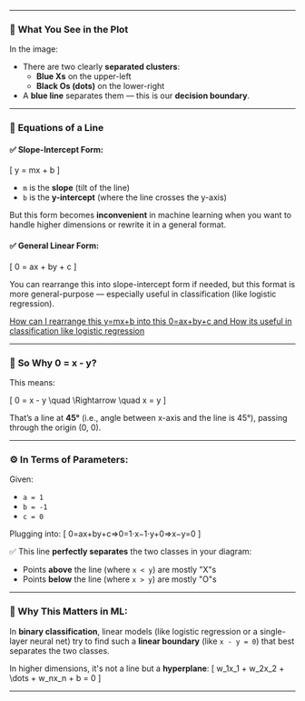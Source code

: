 
---

### 🔷 **What You See in the Plot**
In the image:

- There are two clearly **separated clusters**:
  - **Blue Xs** on the upper-left
  - **Black Os (dots)** on the lower-right
- A **blue line** separates them — this is our **decision boundary**.

---

### 🧮 **Equations of a Line**

#### ✅ Slope-Intercept Form:
\[
y = mx + b
\]
- `m` is the **slope** (tilt of the line)
- `b` is the **y-intercept** (where the line crosses the y-axis)

But this form becomes **inconvenient** in machine learning when you want to handle higher dimensions or rewrite it in a general format.

#### ✅ General Linear Form:
\[
0 = ax + by + c
\]

You can rearrange this into slope-intercept form if needed, but this format is more general-purpose — especially useful in classification (like logistic regression). <br>

[How can I rearrange this y=mx+b into this 0=ax+by+c and How its useful in classification like logistic regression](explaiantion_docs_for_extra_docs/line_eqution_generalform_explaianation_and_how_its_helpful_in_classification_logistic_regression.md)

---

### 📐 **So Why 0 = x - y?**

This means:

\[
0 = x - y \quad \Rightarrow \quad x = y
\]

That’s a line at **45°** (i.e., angle between x-axis and the line is 45°), passing through the origin (0, 0).

---

### ⚙️ In Terms of Parameters:

Given:
- `a = 1`
- `b = -1`
- `c = 0`

Plugging into:
\[
0=ax+by+c⇒0=1⋅x−1⋅y+0⇒x−y=0
\]

✅ This line **perfectly separates** the two classes in your diagram:
- Points **above** the line (where `x < y`) are mostly "X"s
- Points **below** the line (where `x > y`) are mostly "O"s

---

### 🚀 Why This Matters in ML:
In **binary classification**, linear models (like logistic regression or a single-layer neural net) try to find such a **linear boundary** (like `x - y = 0`) that best separates the two classes.

In higher dimensions, it's not a line but a **hyperplane**:
\[
w_1x_1 + w_2x_2 + \dots + w_nx_n + b = 0
\]

---


